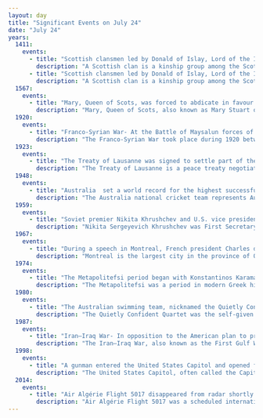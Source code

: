 ```yaml
---
layout: day
title: "Significant Events on July 24"
date: "July 24"
years:
  1411:
    events:
      - title: "Scottish clansmen led by Donald of Islay, Lord of the Isles, and Alexander Stewart, Earl of Mar, fought the Battle of Harlaw (monument pictured) near Inverurie, Scotland."
        description: "A Scottish clan is a kinship group among the Scottish people. Clans give a sense of shared heritage and descent to members, and in modern times have an official structure recognised by the Court of the Lord Lyon, which regulates Scottish heraldry and coats of arms. Most clans have their own tartan patterns, usually dating from the 19th century, which members may incorporate into kilts or other clothing."
      - title: "Scottish clansmen led by Donald of Islay, Lord of the Isles, and Alexander Stewart, Earl of Mar, fought the Battle of Harlaw near Inverurie, Scotland."
        description: "A Scottish clan is a kinship group among the Scottish people. Clans give a sense of shared heritage and descent to members, and in modern times have an official structure recognised by the Court of the Lord Lyon, which regulates Scottish heraldry and coats of arms. Most clans have their own tartan patterns, usually dating from the 19th century, which members may incorporate into kilts or other clothing."
  1567:
    events:
      - title: "Mary, Queen of Scots, was forced to abdicate in favour of her one-year-old son, who became James VI."
        description: "Mary, Queen of Scots, also known as Mary Stuart or Mary I of Scotland, was Queen of Scotland from 14 December 1542 until her forced abdication in 1567."
  1920:
    events:
      - title: "Franco-Syrian War- At the Battle of Maysalun forces of the Arab Kingdom of Syria were defeated by a French army moving to occupy the territory allocated to them by the San Remo conference."
        description: "The Franco-Syrian War took place during 1920 between France and the Hashemite rulers of the newly established Arab Kingdom of Syria. During a series of engagements, which climaxed in the Battle of Maysalun, French forces defeated the forces of the Hashemite monarch King Faisal, and his supporters, entering Damascus on July 24, 1920. A new pro-French government was declared in Syria on July 25, headed by 'Alaa al-Din al-Darubi and the region of Syria was eventually divided into several client states under the Mandate for Syria and the Lebanon. The British government, concerned for their position in the new mandate in Iraq, agreed to declare the fugitive Faisal as the new king of Iraq."
  1923:
    events:
      - title: "The Treaty of Lausanne was signed to settle part of the partition of the Ottoman Empire, establishing the boundaries of Greece, Bulgaria and Turkey."
        description: "The Treaty of Lausanne is a peace treaty negotiated during the Lausanne Conference of 1922–1923 and signed in the Palais de Rumine in Lausanne, Switzerland, on 24 July 1923. The treaty officially resolved the conflict that had initially arisen between the Ottoman Empire and the Allied French Republic, British Empire, Kingdom of Italy, Empire of Japan, Kingdom of Greece, Kingdom of Serbia, and the Kingdom of Romania since the outset of World War I. The original text of the treaty is in English and French. It emerged as a second attempt at peace after the failed and unratified Treaty of Sèvres, which had sought to partition Ottoman territories. The earlier treaty, signed in 1920, was later rejected by the Turkish National Movement which actively opposed its terms. As a result of Greek defeat in the Greco-Turkish War, Turkish forces recaptured İzmir, and the Armistice of Mudanya was signed in October 1922. This armistice provided for the exchange of Greek-Turkish populations and allowed unrestricted civilian, non-military passage through the Turkish Straits."
  1948:
    events:
      - title: "Australia  set a world record for the highest successful run-chase in Test cricket history during the Fourth Test of the Ashes series against England."
        description: "The Australia national cricket team represents Australia in men's international cricket. Along with England, it is the joint oldest team in Test cricket history, playing and winning the first ever Test match in 1877; the team also plays One-Day International (ODI) and Twenty20 International (T20I) cricket, participating in both the first ODI, against England in the 1970–71 season and the first T20I, against New Zealand in the 2004–05 season, winning both games. The team draws its players from teams playing in the Australian domestic competitions – the Sheffield Shield, the Australian domestic limited-overs cricket tournament and the Big Bash League. Australia are the current ICC World Test Championship and ICC Cricket World Cup champions. They are regarded as the most successful national team in the history of cricket."
  1959:
    events:
      - title: "Soviet premier Nikita Khrushchev and U.S. vice president Richard Nixon held an impromptu debate at the opening of the American National Exhibition at Sokolniki Park in Moscow."
        description: "Nikita Sergeyevich Khrushchev was First Secretary of the Communist Party of the Soviet Union from 1953 to 1964, and Chairman of the Council of Ministers (premier) from 1958 to 1964. During his rule, Khrushchev stunned the communist world with his denunciation of his predecessor Joseph Stalin and embarked on a policy of de-Stalinization with his key ally Anastas Mikoyan. He sponsored the early Soviet space program and enacted reforms in domestic policy. After some false starts, and a narrowly avoided nuclear war over Cuba, he conducted successful negotiations with the United States to reduce Cold War tensions. In 1964, the Kremlin circle stripped him of power, replacing him with Leonid Brezhnev as First Secretary and Alexei Kosygin as Premier."
  1967:
    events:
      - title: "During a speech in Montreal, French president Charles de Gaulle (pictured) declared 'Long live free Quebec!', a statement that was interpreted as support for Quebec independence from Canada."
        description: "Montreal is the largest city in the province of Quebec, the second-largest in Canada, and the ninth-largest in North America. It was founded in 1642 as Ville-Marie, or 'City of Mary', and is now named after Mount Royal, the triple-peaked mountain around which the early settlement was built. The city is centred on the Island of Montreal and a few, much smaller, peripheral islands, the largest of which is Île Bizard. The city is 196 km (122 mi) east of the national capital, Ottawa, and 258 km (160 mi) southwest of the provincial capital, Quebec City."
  1974:
    events:
      - title: "The Metapolitefsi period began with Konstantinos Karamanlis (pictured) taking office as Prime Minister of Greece after the collapse of the military junta."
        description: "The Metapolitefsi was a period in modern Greek history from the fall of the Ioannides military junta of 1973–74 to the transition period shortly after the 1974 legislative elections."
  1980:
    events:
      - title: "The Australian swimming team, nicknamed the Quietly Confident Quartet, won the men's 4 × 100 metre medley relay at the Moscow Olympics."
        description: "The Quietly Confident Quartet was the self-given name of the Australian men's 4 × 100 metres medley relay swimming team that won the gold medal at the 1980 Summer Olympics in Moscow. The United States boycotted the Moscow Olympics in protest against the Soviet invasion of Afghanistan and, through the 2016 Olympics, the Australian victory remains the only occasion the United States has not won the event at Olympic level since its inception in 1960. The quartet consisted of backstroker Mark Kerry, breaststroker Peter Evans, butterflyer Mark Tonelli, and freestyler Neil Brooks. The team was nominally led by its oldest member Tonelli, who was 23 and was also a spokesperson for the Australian athletes' campaign for their right to compete at the Olympics against the wishes of the Fraser government. The team was seen as an unlikely prospect to win; all four of the swimmers had clashed with swimming authorities over disciplinary issues and three experienced suspension or expulsion from the Australian team during their careers."
  1987:
    events:
      - title: "Iran–Iraq War- In opposition to the American plan to protect Kuwaiti tankers, Iran laid mines and damaged the SS Bridgeton, resulting in a propaganda victory for Iran."
        description: "The Iran–Iraq War, also known as the First Gulf War, was an armed conflict between Iran and Iraq that lasted from September 1980 to August 1988. Active hostilities began with the Iraqi invasion of Iran and lasted for nearly eight years, until the acceptance of United Nations Security Council Resolution 598 by both sides. Iraq's primary rationale for the attack against Iran cited the need to prevent Ruhollah Khomeini—who had spearheaded the Iranian revolution in 1979—from exporting the new Iranian ideology to Iraq. There were also fears among the Iraqi leadership of Saddam Hussein that Iran, a theocratic state with a population predominantly composed of Shia Muslims, would exploit sectarian tensions in Iraq by rallying Iraq's Shia majority against the Baʽathist government, which was officially secular but dominated by Sunni Muslims. Iraq also wished to replace Iran as the power player in the Persian Gulf, which was not seen as an achievable objective prior to the Islamic Revolution because of Pahlavi Iran's economic and military superiority as well as its close relationships with the United States and Israel."
  1998:
    events:
      - title: "A gunman entered the United States Capitol and opened fire, killing two police officers."
        description: "The United States Capitol, often called the Capitol or the Capitol Building, is the seat of the United States Congress, the legislative branch of the federal government. It is located on Capitol Hill at the eastern end of the National Mall in Washington, D.C. Although no longer at the geographic center of the national capital, the U.S. Capitol forms the origin point for the street-numbering system of the district as well as its four quadrants. Like the principal buildings of the executive and judicial branches, the Capitol is built in a neoclassical style and has a white exterior."
  2014:
    events:
      - title: "Air Algérie Flight 5017 disappeared from radar shortly after take-off from Ouagadougou, Burkina Faso; its wreckage was found the following day in Mali with no survivors."
        description: "Air Algérie Flight 5017 was a scheduled international passenger flight from Ouagadougou, Burkina Faso, to Algiers, Algeria, which crashed near Gossi, Mali, on 24 July 2014. The McDonnell Douglas MD-83 twinjet was operated by Swiftair for Air Algérie, disappeared from radar about fifty minutes after take-off. All 110 passengers and 6 crew members on board died."
---
```

